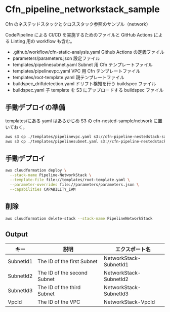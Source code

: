 # Cfn_pipeline_networkstack_sample

Cfn のネステッドスタックとクロススタック参照のサンプル（network）

CodePipeline による CI/CD を実施するためのファイルと GitHub Actions による Linting 用の workflow も含む。

- .github/workflow/cfn-static-analysis.yaml Github Actions の定義ファイル
- parameters/parameters.json 設定ファイル
- templates/pipelinesubnet.yaml Subnet 用 Cfn テンプレートファイル
- templates/pipelinevpc.yaml VPC 用 Cfn テンプレートファイル
- templates/root-template.yaml 親テンプレートファイル
- buildspec_driftdetection.yaml ドリフト検知を行う buildspec ファイル
- buildspec.yaml 子 template を S3 にアップロードする buildspec ファイル

## 手動デプロイの準備

templates/にある yaml はあらかじめ S3 の cfn-nested-sample/network に置いておく。

```bash
aws s3 cp ./templates/pipelinevpc.yaml s3://cfn-pipeline-nestedstack-sample/network/
aws s3 cp ./templates/pipelinesubnet.yaml s3://cfn-pipeline-nestedstack-sample/network/
```

## 手動デプロイ

```bash
aws cloudformation deploy \
  --stack-name Pipeline-NetworkStack \
  --template-file file://templates/root-template.yaml \
  --parameter-overrides file://parameters/parameters.json \
  --capabilities CAPABILITY_IAM
```

## 削除

```bash
aws cloudformation delete-stack --stack-name PipelineNetworkStack
```

## Output

| キー      | 説明                        | エクスポート名         |
| --------- | --------------------------- | ---------------------- |
| SubnetId1 | The ID of the first Subnet  | NetworkStack-SubnetId1 |
| SubnetId2 | The ID of the second Subnet | NetworkStack-SubnetId2 |
| SubnetId3 | The ID of the third Subnet  | NetworkStack-SubnetId3 |
| VpcId     | The ID of the VPC           | NetworkStack-VpcId     |
